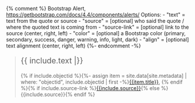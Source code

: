 {% comment %}
    Bootstrap Alert, https://getbootstrap.com/docs/4.4/components/alerts/
    Options:
    - "text" = text from the quote or source
    - "source" = [optional] who said the quote / where the quoted text is coming from 
    - "source-link" = [optional]  link to the source (center, right, left)
    - "color" = [optional] a Bootstrap color (primary, secondary, success, danger, warning, info, light, dark)
    - "align" = [optional] text alignment (center, right, left)
    {%- endcomment -%}
<div class="epigraph">
<blockquote class="h1 m-5" ><p class="{% if include.color %}text-{{ include.color }}{% endif %} {% if include.align %}text-{{ include.align }}{% endif %}" style="font-size:1.5em !important; line-height:1.1em">{{ include.text |}}</p>
<footer>{% if include.objectid %}{%- assign item = site.data[site.metadata] | where: "objectid", include.objectid | first -%}<a href="{{ '/mapitem.html' | relative_url | append: '?id=' | append: item.objectid }}">{{item.title}}</a>, {% endif %}{% if include.source-link %}<a href="{{include.source-link }}" target="_blank">{{include.source}}</a>{% else %}{{include.source}}{% endif %}</footer></blockquote>
</div>  